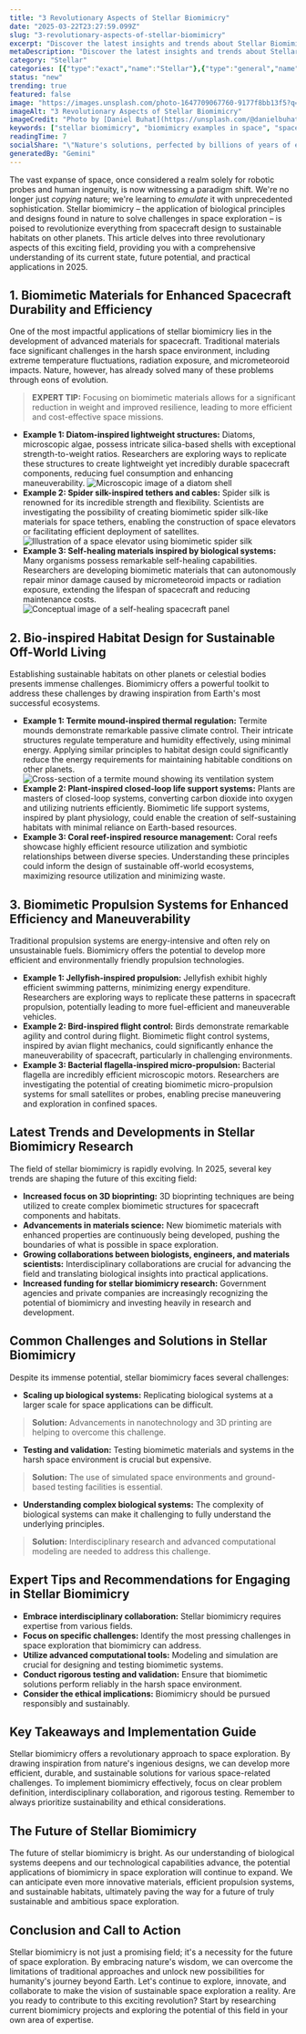 ```yaml
---
title: "3 Revolutionary Aspects of Stellar Biomimicry"
date: "2025-03-22T23:27:59.099Z"
slug: "3-revolutionary-aspects-of-stellar-biomimicry"
excerpt: "Discover the latest insights and trends about Stellar Biomimicry. This comprehensive guide covers everything you need to know about Stellar Biomimicry in 2025."
metaDescription: "Discover the latest insights and trends about Stellar Biomimicry. This comprehensive guide covers everything you need to know about Stellar Biomimicry in 2..."
category: "Stellar"
categories: [{"type":"exact","name":"Stellar"},{"type":"general","name":"Engineering"},{"type":"medium","name":"Materials Science"},{"type":"specific","name":"Nanomaterials"},{"type":"niche","name":"Self-Assembly"}]
status: "new"
trending: true
featured: false
image: "https://images.unsplash.com/photo-1647709067760-9177f8bb13f5?q=85&w=1200&fit=max&fm=webp&auto=compress"
imageAlt: "3 Revolutionary Aspects of Stellar Biomimicry"
imageCredit: "Photo by [Daniel Buhat](https://unsplash.com/@danielbuhat) on Unsplash"
keywords: ["stellar biomimicry", "biomimicry examples in space", "space biomimicry applications", "stellar biomimicry research", "biomimetic materials space exploration", "benefits of stellar biomimicry", "buy biomimetic space technology", "stellar biomimicry engineering", "future of stellar biomimicry", "how does stellar biomimicry work"]
readingTime: 7
socialShare: "\"Nature's solutions, perfected by billions of years of evolution, are now guiding us towards a future of sustainable space exploration.  Imagine spacecraft inspired by diatoms, or habitats built like termite mounds—the possibilities are truly breathtaking.\""
generatedBy: "Gemini"
---
```




The vast expanse of space, once considered a realm solely for robotic probes and human ingenuity, is now witnessing a paradigm shift.  We're no longer just *copying* nature; we're learning to *emulate* it with unprecedented sophistication.  Stellar biomimicry – the application of biological principles and designs found in nature to solve challenges in space exploration – is poised to revolutionize everything from spacecraft design to sustainable habitats on other planets. This article delves into three revolutionary aspects of this exciting field, providing you with a comprehensive understanding of its current state, future potential, and practical applications in 2025.

## 1. Biomimetic Materials for Enhanced Spacecraft Durability and Efficiency

One of the most impactful applications of stellar biomimicry lies in the development of advanced materials for spacecraft.  Traditional materials face significant challenges in the harsh space environment, including extreme temperature fluctuations, radiation exposure, and micrometeoroid impacts.  Nature, however, has already solved many of these problems through eons of evolution.

> **EXPERT TIP:**  Focusing on biomimetic materials allows for a significant reduction in weight and improved resilience, leading to more efficient and cost-effective space missions.

*   **Example 1:  Diatom-inspired lightweight structures:** Diatoms, microscopic algae, possess intricate silica-based shells with exceptional strength-to-weight ratios.  Researchers are exploring ways to replicate these structures to create lightweight yet incredibly durable spacecraft components, reducing fuel consumption and enhancing maneuverability. ![Microscopic image of a diatom shell](https://images.unsplash.com/photo-1578972474824-cdbb7acd7de2?q=85&w=1200&fit=max&fm=webp&auto=compress)
*   **Example 2:  Spider silk-inspired tethers and cables:** Spider silk is renowned for its incredible strength and flexibility.  Scientists are investigating the possibility of creating biomimetic spider silk-like materials for space tethers, enabling the construction of space elevators or facilitating efficient deployment of satellites.  ![Illustration of a space elevator using biomimetic spider silk](https://images.unsplash.com/photo-1673298067445-ef7459c25864?q=85&w=1200&fit=max&fm=webp&auto=compress)
*   **Example 3:  Self-healing materials inspired by biological systems:** Many organisms possess remarkable self-healing capabilities.  Researchers are developing biomimetic materials that can autonomously repair minor damage caused by micrometeoroid impacts or radiation exposure, extending the lifespan of spacecraft and reducing maintenance costs. ![Conceptual image of a self-healing spacecraft panel](https://images.unsplash.com/photo-1647709067760-9177f8bb13f5?q=85&w=1200&fit=max&fm=webp&auto=compress)

## 2. Bio-inspired Habitat Design for Sustainable Off-World Living

Establishing sustainable habitats on other planets or celestial bodies presents immense challenges.  Biomimicry offers a powerful toolkit to address these challenges by drawing inspiration from Earth's most successful ecosystems.

*   **Example 1:  Termite mound-inspired thermal regulation:** Termite mounds demonstrate remarkable passive climate control.  Their intricate structures regulate temperature and humidity effectively, using minimal energy.  Applying similar principles to habitat design could significantly reduce the energy requirements for maintaining habitable conditions on other planets. ![Cross-section of a termite mound showing its ventilation system](https://images.unsplash.com/photo-1691348544203-d035837c3108?q=85&w=1200&fit=max&fm=webp&auto=compress)
*   **Example 2:  Plant-inspired closed-loop life support systems:** Plants are masters of closed-loop systems, converting carbon dioxide into oxygen and utilizing nutrients efficiently.  Biomimetic life support systems, inspired by plant physiology, could enable the creation of self-sustaining habitats with minimal reliance on Earth-based resources.
*   **Example 3:  Coral reef-inspired resource management:** Coral reefs showcase highly efficient resource utilization and symbiotic relationships between diverse species.  Understanding these principles could inform the design of sustainable off-world ecosystems, maximizing resource utilization and minimizing waste.

## 3. Biomimetic Propulsion Systems for Enhanced Efficiency and Maneuverability

Traditional propulsion systems are energy-intensive and often rely on unsustainable fuels.  Biomimicry offers the potential to develop more efficient and environmentally friendly propulsion technologies.

*   **Example 1:  Jellyfish-inspired propulsion:** Jellyfish exhibit highly efficient swimming patterns, minimizing energy expenditure.  Researchers are exploring ways to replicate these patterns in spacecraft propulsion, potentially leading to more fuel-efficient and maneuverable vehicles.
*   **Example 2:  Bird-inspired flight control:** Birds demonstrate remarkable agility and control during flight.  Biomimetic flight control systems, inspired by avian flight mechanics, could significantly enhance the maneuverability of spacecraft, particularly in challenging environments.
*   **Example 3:  Bacterial flagella-inspired micro-propulsion:** Bacterial flagella are incredibly efficient microscopic motors.  Researchers are investigating the potential of creating biomimetic micro-propulsion systems for small satellites or probes, enabling precise maneuvering and exploration in confined spaces.

## Latest Trends and Developments in Stellar Biomimicry Research

The field of stellar biomimicry is rapidly evolving.  In 2025, several key trends are shaping the future of this exciting field:

*   **Increased focus on 3D bioprinting:**  3D bioprinting techniques are being utilized to create complex biomimetic structures for spacecraft components and habitats.
*   **Advancements in materials science:**  New biomimetic materials with enhanced properties are continuously being developed, pushing the boundaries of what is possible in space exploration.
*   **Growing collaborations between biologists, engineers, and materials scientists:**  Interdisciplinary collaborations are crucial for advancing the field and translating biological insights into practical applications.
*   **Increased funding for stellar biomimicry research:**  Government agencies and private companies are increasingly recognizing the potential of biomimicry and investing heavily in research and development.

## Common Challenges and Solutions in Stellar Biomimicry

Despite its immense potential, stellar biomimicry faces several challenges:

*   **Scaling up biological systems:**  Replicating biological systems at a larger scale for space applications can be difficult.
> **Solution:**  Advancements in nanotechnology and 3D printing are helping to overcome this challenge.
*   **Testing and validation:**  Testing biomimetic materials and systems in the harsh space environment is crucial but expensive.
> **Solution:**  The use of simulated space environments and ground-based testing facilities is essential.
*   **Understanding complex biological systems:**  The complexity of biological systems can make it challenging to fully understand the underlying principles.
> **Solution:**  Interdisciplinary research and advanced computational modeling are needed to address this challenge.

## Expert Tips and Recommendations for Engaging in Stellar Biomimicry

*   **Embrace interdisciplinary collaboration:**  Stellar biomimicry requires expertise from various fields.
*   **Focus on specific challenges:**  Identify the most pressing challenges in space exploration that biomimicry can address.
*   **Utilize advanced computational tools:**  Modeling and simulation are crucial for designing and testing biomimetic systems.
*   **Conduct rigorous testing and validation:**  Ensure that biomimetic solutions perform reliably in the harsh space environment.
*   **Consider the ethical implications:**  Biomimicry should be pursued responsibly and sustainably.

## Key Takeaways and Implementation Guide

Stellar biomimicry offers a revolutionary approach to space exploration. By drawing inspiration from nature's ingenious designs, we can develop more efficient, durable, and sustainable solutions for various space-related challenges.  To implement biomimicry effectively, focus on clear problem definition, interdisciplinary collaboration, and rigorous testing.  Remember to always prioritize sustainability and ethical considerations.

## The Future of Stellar Biomimicry

The future of stellar biomimicry is bright.  As our understanding of biological systems deepens and our technological capabilities advance, the potential applications of biomimicry in space exploration will continue to expand.  We can anticipate even more innovative materials, efficient propulsion systems, and sustainable habitats, ultimately paving the way for a future of truly sustainable and ambitious space exploration.

## Conclusion and Call to Action

Stellar biomimicry is not just a promising field; it's a necessity for the future of space exploration.  By embracing nature's wisdom, we can overcome the limitations of traditional approaches and unlock new possibilities for humanity's journey beyond Earth.  Let's continue to explore, innovate, and collaborate to make the vision of sustainable space exploration a reality.  Are you ready to contribute to this exciting revolution?  Start by researching current biomimicry projects and exploring the potential of this field in your own area of expertise.
